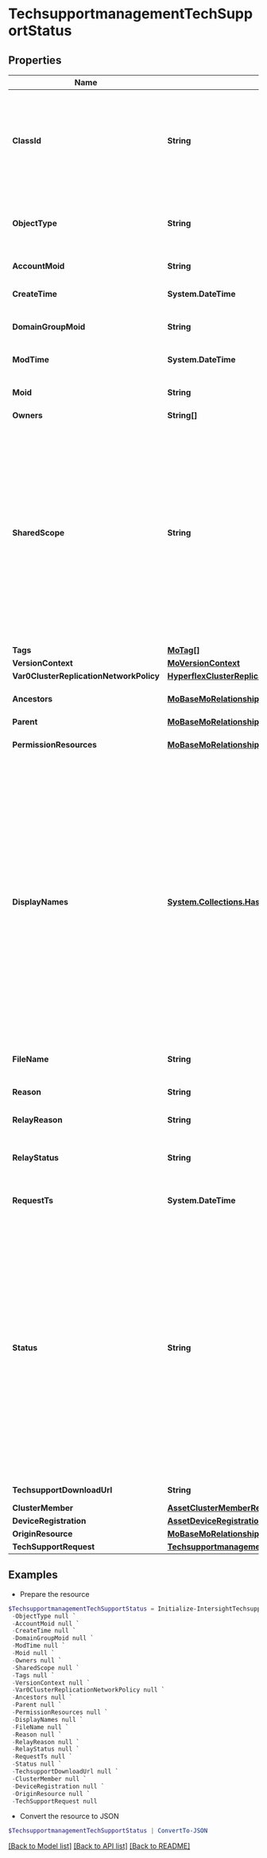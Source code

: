# TechsupportmanagementTechSupportStatus
## Properties

Name | Type | Description | Notes
------------ | ------------- | ------------- | -------------
**ClassId** | **String** | The fully-qualified name of the instantiated, concrete type. This property is used as a discriminator to identify the type of the payload when marshaling and unmarshaling data. | [default to "techsupportmanagement.TechSupportStatus"]
**ObjectType** | **String** | The fully-qualified name of the instantiated, concrete type. The value should be the same as the &#39;ClassId&#39; property. | [default to "techsupportmanagement.TechSupportStatus"]
**AccountMoid** | **String** | The Account ID for this managed object. | [optional] [readonly] 
**CreateTime** | **System.DateTime** | The time when this managed object was created. | [optional] [readonly] 
**DomainGroupMoid** | **String** | The DomainGroup ID for this managed object. | [optional] [readonly] 
**ModTime** | **System.DateTime** | The time when this managed object was last modified. | [optional] [readonly] 
**Moid** | **String** | The unique identifier of this Managed Object instance. | [optional] 
**Owners** | **String[]** |  | [optional] 
**SharedScope** | **String** | Intersight provides pre-built workflows, tasks and policies to end users through global catalogs. Objects that are made available through global catalogs are said to have a &#39;shared&#39; ownership. Shared objects are either made globally available to all end users or restricted to end users based on their license entitlement. Users can use this property to differentiate the scope (global or a specific license tier) to which a shared MO belongs. | [optional] [readonly] 
**Tags** | [**MoTag[]**](MoTag.md) |  | [optional] 
**VersionContext** | [**MoVersionContext**](MoVersionContext.md) |  | [optional] 
**Var0ClusterReplicationNetworkPolicy** | [**HyperflexClusterReplicationNetworkPolicyRelationship**](HyperflexClusterReplicationNetworkPolicyRelationship.md) |  | [optional] 
**Ancestors** | [**MoBaseMoRelationship[]**](MoBaseMoRelationship.md) | An array of relationships to moBaseMo resources. | [optional] [readonly] 
**Parent** | [**MoBaseMoRelationship**](MoBaseMoRelationship.md) |  | [optional] 
**PermissionResources** | [**MoBaseMoRelationship[]**](MoBaseMoRelationship.md) | An array of relationships to moBaseMo resources. | [optional] [readonly] 
**DisplayNames** | [**System.Collections.Hashtable**](Array.md) | A set of display names for the MO resource. These names are calculated based on other properties of the MO and potentially properties of Ancestor MOs. Displaynames are intended as a way to provide a normalized user appropriate name for an MO, especially for MOs which do not have a &#39;Name&#39; property, which is the case for much of the inventory discovered from managed targets. There are a limited number of keys, currently &#39;short&#39; and &#39;hierarchical&#39;. The value is an array and clients should use the first element of the array. | [optional] [readonly] 
**FileName** | **String** | The name of the Techsupport bundle file. | [optional] 
**Reason** | **String** | Reason for techsupport failure, if any. | [optional] 
**RelayReason** | **String** | Reason for status relay failure, if any. | [optional] [readonly] 
**RelayStatus** | **String** | Status of techsupport status relay. Valid values are NoRelay, Pending, Completed, and Failed. | [optional] [readonly] 
**RequestTs** | **System.DateTime** | The time at which the techsupport request was initiated. | [optional] 
**Status** | **String** | Status of techsupport collection. Valid values are Pending, CollectionInProgress, CollectionFailed, CollectionComplete, UploadPending, UploadInProgress, UploadPartsComplete, UploadFailed and Completed. The final status will be either CollectionFailed or UploadFailed if there is a failure and Completed if the request completed successfully and the file was uploaded to Intersight Storage Service. All the remaining status values indicates the progress of techsupport collection. | [optional] 
**TechsupportDownloadUrl** | **String** | The Url to download the techsupport file. | [optional] 
**ClusterMember** | [**AssetClusterMemberRelationship**](AssetClusterMemberRelationship.md) |  | [optional] 
**DeviceRegistration** | [**AssetDeviceRegistrationRelationship**](AssetDeviceRegistrationRelationship.md) |  | [optional] 
**OriginResource** | [**MoBaseMoRelationship**](MoBaseMoRelationship.md) |  | [optional] 
**TechSupportRequest** | [**TechsupportmanagementTechSupportBundleRelationship**](TechsupportmanagementTechSupportBundleRelationship.md) |  | [optional] 

## Examples

- Prepare the resource
```powershell
$TechsupportmanagementTechSupportStatus = Initialize-IntersightTechsupportmanagementTechSupportStatus  -ClassId null `
 -ObjectType null `
 -AccountMoid null `
 -CreateTime null `
 -DomainGroupMoid null `
 -ModTime null `
 -Moid null `
 -Owners null `
 -SharedScope null `
 -Tags null `
 -VersionContext null `
 -Var0ClusterReplicationNetworkPolicy null `
 -Ancestors null `
 -Parent null `
 -PermissionResources null `
 -DisplayNames null `
 -FileName null `
 -Reason null `
 -RelayReason null `
 -RelayStatus null `
 -RequestTs null `
 -Status null `
 -TechsupportDownloadUrl null `
 -ClusterMember null `
 -DeviceRegistration null `
 -OriginResource null `
 -TechSupportRequest null
```

- Convert the resource to JSON
```powershell
$TechsupportmanagementTechSupportStatus | ConvertTo-JSON
```

[[Back to Model list]](../README.md#documentation-for-models) [[Back to API list]](../README.md#documentation-for-api-endpoints) [[Back to README]](../README.md)

